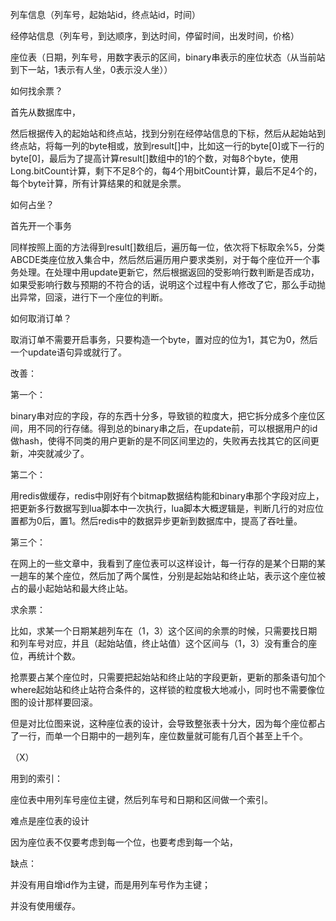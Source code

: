 列车信息（列车号，起始站id，终点站id，时间）

经停站信息（列车号，到达顺序，到达时间，停留时间，出发时间，价格）

座位表（日期，列车号，用数字表示的区间，binary串表示的座位状态（从当前站到下一站，1表示有人坐，0表示没人坐））



如何找余票？

首先从数据库中，

然后根据传入的起始站和终点站，找到分别在经停站信息的下标，然后从起始站到终点站，将每一列的byte相或，放到result[]中，比如这一行的byte[0]或下一行的byte[0]，最后为了提高计算result[]数组中的1的个数，对每8个byte，使用Long.bitCount计算，剩下不足8个的，每4个用bitCount计算，最后不足4个的，每个byte计算，所有计算结果的和就是余票。



如何占坐？

首先开一个事务

同样按照上面的方法得到result[]数组后，遍历每一位，依次将下标取余%5，分类ABCDE类座位放入集合中，然后然后遍历用户要求类别，对于每个座位开一个事务处理。在处理中用update更新它，然后根据返回的受影响行数判断是否成功，如果受影响行数与预期的不符合的话，说明这个过程中有人修改了它，那么手动抛出异常，回滚，进行下一个座位的判断。

如何取消订单？

取消订单不需要开启事务，只要构造一个byte，置对应的位为1，其它为0，然后一个update语句异或就行了。



改善：

第一个：

binary串对应的字段，存的东西十分多，导致锁的粒度大，把它拆分成多个座位区间，用不同的行存储。得到总的binary串之后，在update前，可以根据用户的id做hash，使得不同类的用户更新的是不同区间里边的，失败再去找其它的区间更新，冲突就减少了。

第二个：

用redis做缓存，redis中刚好有个bitmap数据结构能和binary串那个字段对应上，把更新多行数据写到lua脚本中一次执行，lua脚本大概逻辑是，判断几行的对应位置都为0后，置1。然后redis中的数据异步更新到数据库中，提高了吞吐量。

第三个：

在网上的一些文章中，我看到了座位表可以这样设计，每一行存的是某个日期的某一趟车的某个座位，然后加了两个属性，分别是起始站和终止站，表示这个座位被占的最小起始站和最大终止站。

求余票：

比如，求某一个日期某趟列车在（1，3）这个区间的余票的时候，只需要找日期和列车号对应，并且（起始站值，终止站值）这个区间与（1，3）没有重合的座位，再统计个数。

抢票要占某个座位时，只需要把起始站和终止站的字段更新，更新的那条语句加个where起始站和终止站符合条件的，这样锁的粒度极大地减小，同时也不需要像位图的设计那样要回滚。

但是对比位图来说，这种座位表的设计，会导致整张表十分大，因为每个座位都占了一行，而单一个日期中的一趟列车，座位数量就可能有几百个甚至上千个。



（X）

用到的索引：

座位表中用列车号座位主键，然后列车号和日期和区间做一个索引。



难点是座位表的设计

因为座位表不仅要考虑到每一个位，也要考虑到每一个站，



缺点：

并没有用自增id作为主键，而是用列车号作为主键；

并没有使用缓存。

